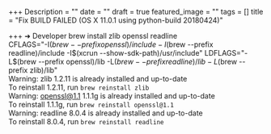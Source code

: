 +++
Description = ""
date = ""
draft = true
featured_image = ""
tags = []
title = "Fix BUILD FAILED (OS X 11.0.1 using python-build 20180424)"

+++
➜ Developer brew install zlib openssl readline  
CFLAGS="-I$(brew --prefix openssl)/include -I$(brew --prefix readline)/include -I$(xcrun --show-sdk-path)/usr/include" LDFLAGS="-L$(brew --prefix openssl)/lib -L$(brew --prefix readline)/lib -L$(brew --prefix zlib)/lib"  
Warning: zlib 1.2.11 is already installed and up-to-date  
To reinstall 1.2.11, run `brew reinstall zlib`  
Warning: openssl@1.1 1.1.1g is already installed and up-to-date  
To reinstall 1.1.1g, run `brew reinstall openssl@1.1`  
Warning: readline 8.0.4 is already installed and up-to-date  
To reinstall 8.0.4, run `brew reinstall readline`